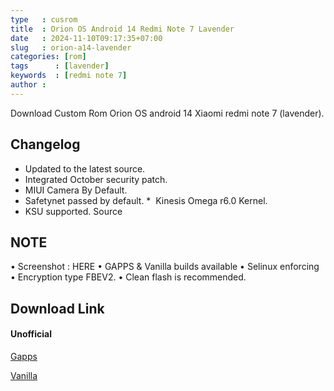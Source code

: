 ```yaml
---
type   : cusrom
title  : Orion OS Android 14 Redmi Note 7 Lavender
date   : 2024-11-10T09:17:35+07:00
slug   : orion-a14-lavender
categories: [rom]
tags      : [lavender]
keywords  : [redmi note 7]
author : 
---
```


Download Custom Rom Orion OS android 14 Xiaomi redmi note 7 (lavender).


## Changelog
* Updated to the latest source. 
* Integrated October security patch.
* MIUI Camera By Default.
* Safetynet passed by default.
*  Kinesis Omega r6.0 Kernel. 
* KSU supported.
Source

## NOTE
• Screenshot : HERE
• GAPPS & Vanilla builds available
• Selinux enforcing
• Encryption type FBEV2.
• Clean flash is recommended.


## Download Link
#### Unofficial
[Gapps](https://maheshtechnicals.com/?75151da4)

[Vanilla](https://maheshtechnicals.com/?2e331af3)

